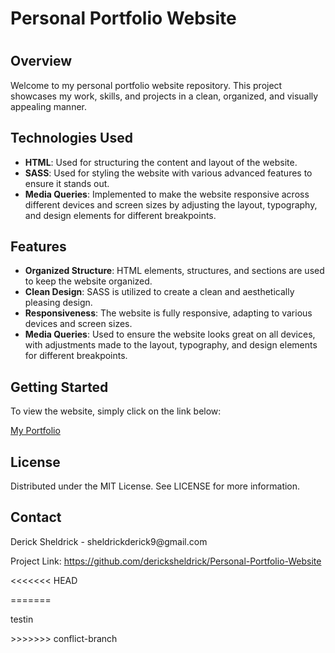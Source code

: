 <h1>Personal Portfolio Website<h1></h1>
<h2>Overview</h2>
<p>Welcome to my personal portfolio website repository. This project showcases my work, skills, and projects in a clean, organized, and visually appealing manner.</p>

<h2>Technologies Used</h2>
<ul>
  <li><strong>HTML</strong>: Used for structuring the content and layout of the website.</li>
  <li><strong>SASS</strong>: Used for styling the website with various advanced features to ensure it stands out.</li>
  <li><strong>Media Queries</strong>: Implemented to make the website responsive across different devices and screen sizes by adjusting the layout, typography, and design elements for different breakpoints.</li>
</ul>

<h2>Features</h2>
<ul>
  <li><strong>Organized Structure</strong>: HTML elements, structures, and sections are used to keep the website organized.</li>
  <li><strong>Clean Design</strong>: SASS is utilized to create a clean and aesthetically pleasing design.</li>
  <li><strong>Responsiveness</strong>: The website is fully responsive, adapting to various devices and screen sizes.</li>
  <li><strong>Media Queries</strong>: Used to ensure the website looks great on all devices, with adjustments made to the layout, typography, and design elements for different breakpoints.</li>
</ul>
<h2>Getting Started</h2>
To view the website, simply click on the link below:

<a href="" target= "_blank">My Portfolio</a>

<h2>License</h2>
Distributed under the MIT License. See LICENSE for more information.

<h2>Contact</h2>
Derick Sheldrick - sheldrickderick9@gmail.com

Project Link: https://github.com/dericksheldrick/Personal-Portfolio-Website

<<<<<<< HEAD
<p>
=======
<p>testin</p>
>>>>>>> conflict-branch
